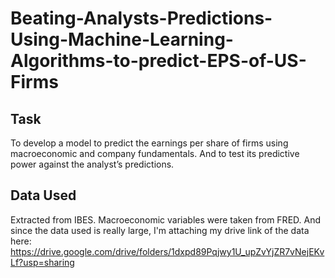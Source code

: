 # Beating-Analysts-Predictions-Using-Machine-Learning-Algorithms-to-predict-EPS-of-US-Firms
## Task
To develop a model to predict the earnings per share of firms using macroeconomic and company fundamentals. And to test its predictive power against the analyst’s predictions.

## Data Used 
Extracted from IBES. Macroeconomic variables were taken from FRED. And since the data used is really large, I'm attaching my drive link of the data here: https://drive.google.com/drive/folders/1dxpd89Pqjwy1U_upZvYjZR7vNejEKvLf?usp=sharing
